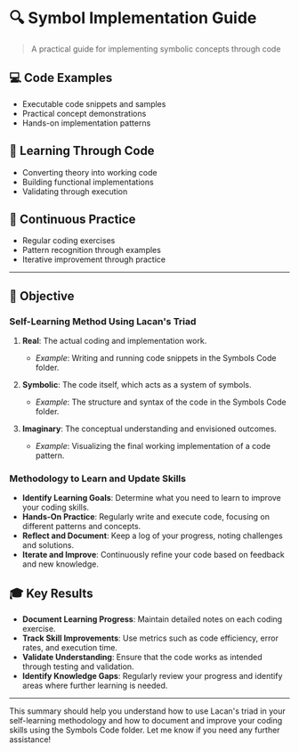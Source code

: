 # 🔍 Symbol Implementation Guide

> A practical guide for implementing symbolic concepts through code

## 💻 Code Examples
- Executable code snippets and samples
- Practical concept demonstrations
- Hands-on implementation patterns

## 🎯 Learning Through Code
- Converting theory into working code
- Building functional implementations
- Validating through execution

## 🔄 Continuous Practice
- Regular coding exercises
- Pattern recognition through examples
- Iterative improvement through practice

---

## 📝 Objective

### Self-Learning Method Using Lacan's Triad

1. **Real**: The actual coding and implementation work.
   - *Example*: Writing and running code snippets in the Symbols Code folder.

2. **Symbolic**: The code itself, which acts as a system of symbols.
   - *Example*: The structure and syntax of the code in the Symbols Code folder.

3. **Imaginary**: The conceptual understanding and envisioned outcomes.
   - *Example*: Visualizing the final working implementation of a code pattern.

### Methodology to Learn and Update Skills

- **Identify Learning Goals**: Determine what you need to learn to improve your coding skills.
- **Hands-On Practice**: Regularly write and execute code, focusing on different patterns and concepts.
- **Reflect and Document**: Keep a log of your progress, noting challenges and solutions.
- **Iterate and Improve**: Continuously refine your code based on feedback and new knowledge.

## 🎓 Key Results

- **Document Learning Progress**: Maintain detailed notes on each coding exercise.
- **Track Skill Improvements**: Use metrics such as code efficiency, error rates, and execution time.
- **Validate Understanding**: Ensure that the code works as intended through testing and validation.
- **Identify Knowledge Gaps**: Regularly review your progress and identify areas where further learning is needed.

---

This summary should help you understand how to use Lacan's triad in your self-learning methodology and how to document and improve your coding skills using the Symbols Code folder. Let me know if you need any further assistance!